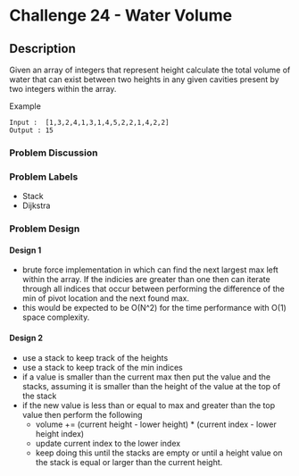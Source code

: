 # Challenge 24 - Water Volume
## Description
>
Given an array of integers that represent height calculate the total volume of water that can exist between two heights in any given cavities present by two integers within the array.
>
Example
```
Input :  [1,3,2,4,1,3,1,4,5,2,2,1,4,2,2]
Output : 15
```

### Problem Discussion


### Problem Labels
- Stack
- Dijkstra

### Problem Design
#### Design 1
- brute force implementation in which can find the next largest max left within the array.  If the indicies are greater than one then can iterate through all indices that occur between performing the difference of the min of pivot location and the next found max.
- this would be expected to be O(N^2) for the time performance with O(1) space complexity.

#### Design 2
- use a stack to keep track of the heights
- use a stack to keep track of the min indices
- if a value is smaller than the current max then put the value and the stacks, assuming it is smaller than the height of the value at the top of the stack
- if the new value is less than or equal to max and greater than the top value then perform the following
  - volume += (current height - lower height) * (current index - lower height index)
  - update current index to the lower index
  - keep doing this until the stacks are empty or until a height value on the stack is equal or larger than the current height.